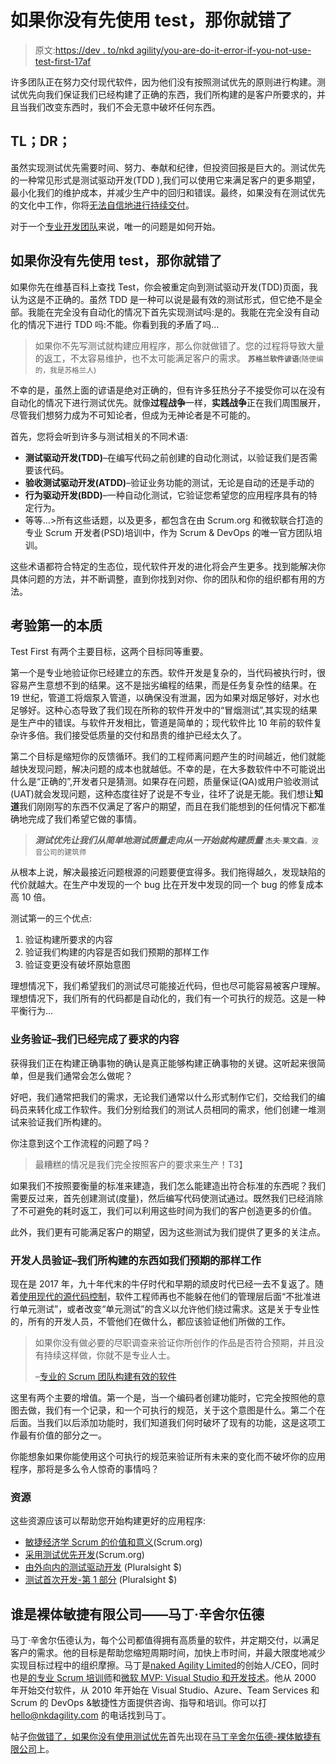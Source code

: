 # 如果你没有先使用 test，那你就错了

> 原文:[https://dev . to/nkd agility/you-are-do-it-error-if-you-not-use-test-first-17af](https://dev.to/nkdagility/you-are-doing-it-wrong-if-you-are-not-using-test-first-17af)

许多团队正在努力交付现代软件，因为他们没有按照测试优先的原则进行构建。测试优先向我们保证我们已经构建了正确的东西，我们所构建的是客户所要求的，并且当我们改变东西时，我们不会无意中破坏任何东西。

## TL；DR；

虽然实现测试优先需要时间、努力、奉献和纪律，但投资回报是巨大的。测试优先的一种常见形式是测试驱动开发(TDD ),我们可以使用它来满足客户的更多期望，最小化我们的维护成本，并减少生产中的回归和错误。最终，如果没有在测试优先的文化中工作，你将[无法自信地进行持续交付](https://nkdagility.com/continuous-deliver-sprint/)。

对于一个[专业开发团队](https://nkdagility.com/training/courses/professional-scrum-developer-training/)来说，唯一的问题是如何开始。

## 如果你没有先使用 test，那你就错了

如果你先在维基百科上查找 Test，你会被重定向到测试驱动开发(TDD)页面，我认为这是不正确的。虽然 TDD 是一种可以说是最有效的测试形式，但它绝不是全部。我能在完全没有自动化的情况下首先实现测试吗:是的。我能在完全没有自动化的情况下进行 TDD 吗:不能。你看到我的矛盾了吗…

> 如果你不先写测试就构建应用程序，那么你就做错了。您的过程将导致大量的返工，不太容易维护，也不太可能满足客户的需求。 <small>**苏格兰软件谚语**(随便编的，我是苏格兰人)</small>

不幸的是，虽然上面的谚语是绝对正确的，但有许多狂热分子不接受你可以在没有自动化的情况下进行测试优先。就像**过程战争**一样，**实践战争**正在我们周围展开，尽管我们想努力成为不可知论者，但成为无神论者是不可能的。

首先，您将会听到许多与测试相关的不同术语:

*   **测试驱动开发(TDD)**–在编写代码之前创建的自动化测试，以验证我们是否需要该代码。
*   **验收测试驱动开发(ATDD)**–验证业务功能的测试，无论是自动的还是手动的
*   **行为驱动开发(BDD)**–一种自动化测试，它验证您希望您的应用程序具有的特定行为。
*   等等…>所有这些话题，以及更多，都包含在由 Scrum.org 和微软联合打造的专业 Scrum 开发者(PSD)培训中，作为 Scrum & DevOps 的唯一官方团队培训。

这些术语都符合特定的生态位，现代软件开发的进化将会产生更多。找到能解决你具体问题的方法，并不断调整，直到你找到对你、你的团队和你的组织都有用的方法。

## [](#the-essence-of-test-first)考验第一的本质

Test First 有两个主要目标，这两个目标同等重要。

第一个是专业地验证你已经建立的东西。软件开发是复杂的，当代码被执行时，很容易产生意想不到的结果。这不是拙劣编程的结果，而是任务复杂性的结果。在 19 世纪，管道工将烟泵入管道，以确保没有泄漏，因为如果对烟足够好，对水也足够好。这种心态导致了我们现在所称的软件开发中的“冒烟测试”,其实现的结果是生产中的错误。与软件开发相比，管道是简单的；现代软件比 10 年前的软件复杂许多倍。我们接受低质量的交付和昂贵的维护已经太久了。

第二个目标是缩短你的反馈循环。我们的工程师离问题产生的时间越近，他们就能越快发现问题，解决问题的成本也就越低。不幸的是，在大多数软件中不可能说出什么是“正确的”,开发者只是猜测。如果存在问题，质量保证(QA)或用户验收测试(UAT)就会发现问题，这种态度往好了说是不专业，往坏了说是无能。我们想让**知道**我们刚刚写的东西不仅满足了客户的期望，而且在我们能想到的任何情况下都准确地完成了我们希望它做的事情。

> ***测试优先让我们从简单地测试质量走向从一开始就构建质量*** <small>**杰夫·莱文森**，波音公司的建筑师</small>

从根本上说，解决最接近问题根源的问题要便宜得多。我们拖得越久，发现缺陷的代价就越大。在生产中发现的一个 bug 比在开发中发现的同一个 bug 的修复成本高 10 倍。

测试第一的三个优点:

1.  验证构建所要求的内容
2.  验证我们构建的内容是否如我们预期的那样工作
3.  验证变更没有破坏原始意图

理想情况下，我们希望我们的测试尽可能接近代码，但也尽可能容易被客户理解。理想情况下，我们所有的代码都是自动化的，我们有一个可执行的规范。这是一种平衡行为…

### [](#business-validation-we-have-built-what-was-asked-for)业务验证–我们已经完成了要求的内容

获得我们正在构建正确事物的确认是真正能够构建正确事物的关键。这听起来很简单，但是我们通常会怎么做呢？

好吧，我们通常把我们的需求，无论我们通常以什么形式制作它们，交给我们的编码员来转化成工作软件。我们分别给我们的测试人员相同的需求，他们创建一堆测试来验证我们所构建的。

你注意到这个工作流程的问题了吗？

> 最糟糕的情况是我们完全按照客户的要求来生产！T3】

如果我们不按照要衡量的标准来建造，我们怎么能建造出符合标准的东西呢？我们需要反过来，首先创建测试(度量)，然后编写代码使测试通过。既然我们已经消除了不可避免的耗时返工，我们可以利用这些时间为我们的客户创造更多的价值。

此外，我们更有可能满足客户的期望，因为这些测试为我们提供了更多的关注点。

### [](#developer-validation-what-we-have-built-works-as-we-intended)开发人员验证–我们所构建的东西如我们预期的那样工作

现在是 2017 年，九十年代末的牛仔时代和早期的顽皮时代已经一去不复返了。随着[使用现代的源代码控制](https://dev.to/mrhinsh/getting-started-with-a-modern-source-control-system-and-devops-13og-temp-slug-4418693)，软件工程师再也不能躲在他们的管理层后面“不批准进行单元测试”，或者改变“单元测试”的含义以允许他们绕过需求。这是关于专业性的，所有的开发人员，不管他们在做什么，都应该验证他们所做的工作。

> 如果你没有做必要的尽职调查来验证你所创作的作品是否符合预期，并且没有持续这样做，你就不是专业人士。
> 
> –[专业的 Scrum 团队构建有效的软件](https://dev.to/mrhinsh/professional-scrum-teams-build-software-that-works-4aie-temp-slug-8239734)

这里有两个主要的增值。第一个是，当一个编码者创建功能时，它完全按照他的意图去做，我们有一个记录，和一个可执行的规范，关于这个意图是什么。第二个在后面。当我们以后添加功能时，我们知道我们何时破坏了现有的功能，这是这项工作最有价值的部分之一。

你能想象如果你能使用这个可执行的规范来验证所有未来的变化而不破坏你的应用程序，那将是多么令人惊奇的事情吗？

### [](#resources)资源

这些资源应该可以帮助您开始构建更好的应用程序:

*   [敏捷经济学 Scrum 的价值和意义](http://www.scrum.org/About/All-Articles/articleType/ArticleView/articleId/644/Agile-Economics-The-Dollars-and-Sense-of-Scrum)(Scrum.org)
*   [采用测试优先开发](http://www.scrum.org/About/All-Articles/articleType/ArticleView/articleId/642/Adopting-Test-First-Development)(Scrum.org)
*   [由外向内的测试驱动开发](http://pluralsight.com/training/courses/TableOfContents?courseName=outside-in-tdd&highlight=mark-seemann_outside-in-tdd-m2-spiking*2!mark-seemann_outside-in-tdd-m1-walking-skeleton*7#outside-in-tdd-m2-spiking) (Pluralsight $)
*   [测试首次开发-第 1 部分](http://pluralsight.com/training/courses/TableOfContents?courseName=test-first-development-1&highlight=david-starr_tfd-01-m01-introduction*10,12,13!scott-allen_tfd-writing-unit-tests-i*5,7!david-starr_tfd-01-m06-isolation*11,2#tfd-01-m01-introduction) (Pluralsight $)

## [](#who-is-naked-agility-limited-martin-hinshelwood)谁是裸体敏捷有限公司——马丁·辛舍尔伍德

马丁·辛舍尔伍德认为，每个公司都值得拥有高质量的软件，并定期交付，以满足客户的需求。他的目标是帮助您缩短周期时间，加快上市时间，并最大限度地减少实现目标过程中的组织摩擦。马丁是[naked Agility Limited](https://nkdagility.com)的创始人/CEO，同时也是[的专业 Scrum 培训师](https://www.scrum.org/martin-hinshelwood)和[微软 MVP: Visual Studio 和开发技术](https://mvp.microsoft.com/en-us/PublicProfile/4021815?fullName=Martin%20John%20Hinshelwood)。他从 2000 年开始交付软件，从 2010 年开始在 Visual Studio、Azure、Team Services 和 Scrum 的 DevOps &敏捷性方面提供咨询、指导和培训。你可以打 hello@nkdagility.com 的电话找到马丁。

帖子[你做错了，如果你没有使用测试优先](https://nkdagility.com/you-are-doing-it-wrong-if-you-are-not-using-test-first/)首先出现在[马丁辛舍尔伍德-裸体敏捷有限公司](https://nkdagility.com)上。